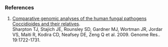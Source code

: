 ### References

1.  [Comparative genomic analyses of the human fungal pathogens
    Coccidioides and their
    relatives](http://europepmc.org/abstract/MED/19717792).\
    Sharpton TJ, Stajich JE, Rounsley SD, Gardner MJ, Wortman JR, Jordar
    VS, Maiti R, Kodira CD, Neafsey DE, Zeng Q et al. 2009. Genome Res..
    19:1722-1731.
